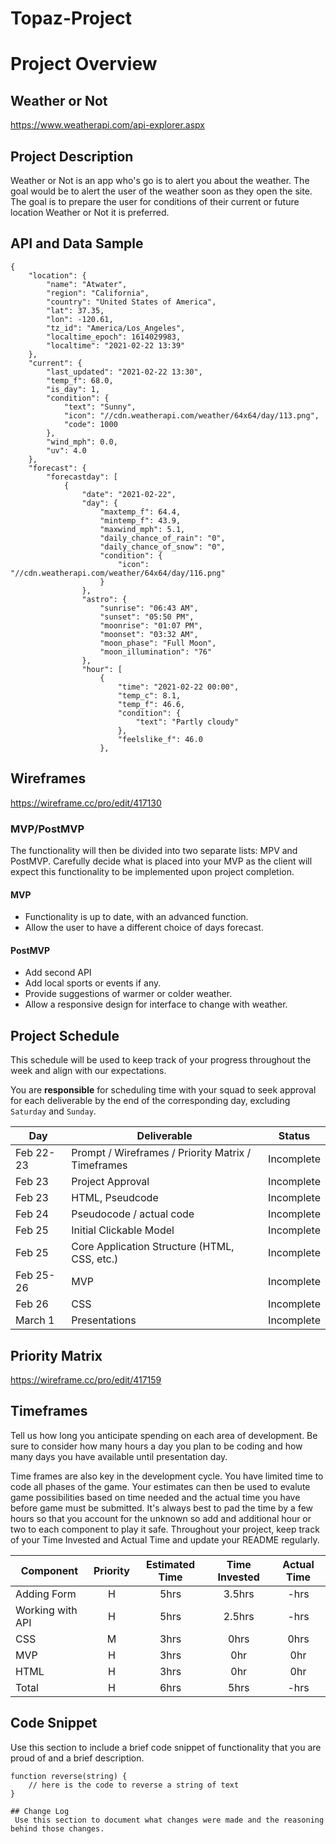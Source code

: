 # Topaz-Project

# Project Overview

## Weather or Not

https://www.weatherapi.com/api-explorer.aspx

## Project Description

Weather or Not is an app who's go is to alert you about the weather. The goal would be to alert the user of the weather soon as they open the site. The goal is to prepare the user for conditions of their current or future location Weather or Not it is preferred.

## API and Data Sample
```
{
    "location": {
        "name": "Atwater",
        "region": "California",
        "country": "United States of America",
        "lat": 37.35,
        "lon": -120.61,
        "tz_id": "America/Los_Angeles",
        "localtime_epoch": 1614029983,
        "localtime": "2021-02-22 13:39"
    },
    "current": {
        "last_updated": "2021-02-22 13:30",
        "temp_f": 68.0,
        "is_day": 1,
        "condition": {
            "text": "Sunny",
            "icon": "//cdn.weatherapi.com/weather/64x64/day/113.png",
            "code": 1000
        },
        "wind_mph": 0.0,
        "uv": 4.0
    },
    "forecast": {
        "forecastday": [
            {
                "date": "2021-02-22",
                "day": {
                    "maxtemp_f": 64.4,
                    "mintemp_f": 43.9,
                    "maxwind_mph": 5.1,
                    "daily_chance_of_rain": "0",
                    "daily_chance_of_snow": "0",
                    "condition": {
                        "icon": "//cdn.weatherapi.com/weather/64x64/day/116.png"
                    }
                },
                "astro": {
                    "sunrise": "06:43 AM",
                    "sunset": "05:50 PM",
                    "moonrise": "01:07 PM",
                    "moonset": "03:32 AM",
                    "moon_phase": "Full Moon",
                    "moon_illumination": "76"
                },
                "hour": [
                    {
                        "time": "2021-02-22 00:00",
                        "temp_c": 8.1,
                        "temp_f": 46.6,
                        "condition": {
                            "text": "Partly cloudy"
                        },
                        "feelslike_f": 46.0
                    },

```
## Wireframes

https://wireframe.cc/pro/edit/417130

### MVP/PostMVP

The functionality will then be divided into two separate lists: MPV and PostMVP.  Carefully decide what is placed into your MVP as the client will expect this functionality to be implemented upon project completion.  

#### MVP 

- Functionality is up to date, with an advanced function.
- Allow the user to have a different choice of days forecast. 


#### PostMVP  

- Add second API
- Add local sports or events if any.
- Provide suggestions of warmer or colder weather.
- Allow a responsive design for interface to change with weather.

## Project Schedule

This schedule will be used to keep track of your progress throughout the week and align with our expectations.  

You are **responsible** for scheduling time with your squad to seek approval for each deliverable by the end of the corresponding day, excluding `Saturday` and `Sunday`.

|  Day | Deliverable | Status
|---|---| ---|
|Feb 22-23| Prompt / Wireframes / Priority Matrix / Timeframes | Incomplete
|Feb 23| Project Approval | Incomplete
|Feb 23| HTML, Pseudcode | Incomplete
|Feb 24| Pseudocode / actual code | Incomplete
|Feb 25| Initial Clickable Model  | Incomplete
|Feb 25| Core Application Structure (HTML, CSS, etc.) | Incomplete
|Feb 25-26| MVP | Incomplete
|Feb 26| CSS | Incomplete
|March 1| Presentations | Incomplete

## Priority Matrix

https://wireframe.cc/pro/edit/417159

## Timeframes

Tell us how long you anticipate spending on each area of development. Be sure to consider how many hours a day you plan to be coding and how many days you have available until presentation day.

Time frames are also key in the development cycle.  You have limited time to code all phases of the game.  Your estimates can then be used to evalute game possibilities based on time needed and the actual time you have before game must be submitted. It's always best to pad the time by a few hours so that you account for the unknown so add and additional hour or two to each component to play it safe. Throughout your project, keep track of your Time Invested and Actual Time and update your README regularly.

| Component | Priority | Estimated Time | Time Invested | Actual Time |
| --- | :---: |  :---: | :---: | :---: 	|
| Adding Form | H | 5hrs| 3.5hrs| -hrs |
| Working with API | H |5hrs| 2.5hrs| -hrs |
| CSS | M | 3hrs | 0hrs | 0hrs |
| MVP | H | 3hrs | 0hr | 0hr |
| HTML | H | 3hrs | 0hr | 0hr |
| Total | H | 6hrs| 5hrs | -hrs |

## Code Snippet

Use this section to include a brief code snippet of functionality that you are proud of and a brief description.  

```
function reverse(string) {
	// here is the code to reverse a string of text
}

## Change Log
 Use this section to document what changes were made and the reasoning behind those changes.  
